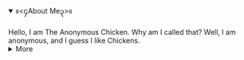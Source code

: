 <details open>
<summary>။<၄About Me၃>။</summary>
<br>
Hello, I am The Anonymous Chicken.
  Why am I called that?
  Well, I am anonymous, and I guess I like Chickens.
</details>
 
 <details>
<summary>More</summary>
<br>
<details>
<summary> Even More...</summary>
<br>
  <details>
<summary> Even More...</summary>
<br>
<details>
<summary> Even More...</summary>
<br>
    <details>
<summary> Even More...</summary>
<br>
<details>
<summary> Even More...</summary>
<br>
    <details>
<summary> Even More...</summary>
<br>
<details>
<summary> Even More...</summary>
<br>
  <details>
<summary> Even More...</summary>
<br>
  <details>
<summary> Even More...</summary>
<br>
<details>
<summary> Even More...</summary>
<br>
    <details>
<summary> Even More...</summary>
<br>
<details>
<summary> Even More...</summary>
<br>
    <details>
<summary> Even More...</summary>
<br>
<details>
<summary> Even More...</summary>
<br>
  <details>
<summary> Even More...</summary>
<br>
  <details>
<summary> Even More...</summary>
<br>
<details>
<summary> Even More...</summary>
<br>
    <details>
<summary> Even More...</summary>
<br>
<details>
<summary> Even More...</summary>
<br>
    <details>
<summary> Even More...</summary>
<br>
<details>
<summary> Even More...</summary>
<br>
  <details>
<summary> Even More...</summary>
<br>
  <details>
<summary> Even More...</summary>
<br>
<details>
<summary> Even More...</summary>
<br>
    <details>
<summary> Even More...</summary>
<br>
<details>
<summary> Even More...</summary>
<br>
    <details>
<summary> Even More...</summary>
<br>
<details>
<summary> Even More...</summary>
<br>
  <details>
<summary> Even More...</summary>
<br>
  <details>
<summary> Even More...</summary>
<br>
<details>
<summary> Even More...</summary>
<br>
    <details>
<summary> Even More...</summary>
<br>
<details>
<summary> Even More...</summary>
<br>
    <details>
<summary> Even More...</summary>
<br>
<details>
<summary> Even More...</summary>
<br>
Haha You Got Rick Rolled
![Alt Text](https://github.com/The-Anonymous-Chicken/The-Anonymous-Chicken/blob/main/8505C19B-B3D3-4F1F-B532-B271D6FA94EE.gif)
</details>

</details>

</details>

</details>

</details>
</details>
</details>
</details>
